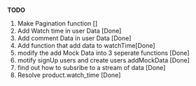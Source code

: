 **TODO**

1. Make Pagination function []
1. Add Watch time in user Data [Done]
1. Add comment Data in user Data [Done]
1. Add function that add data to watchTime[Done]
1. modify the add Mock Data into 3 seperate functions [Done]
1. motify signUp users and create users addMockData [Done]
1. find out how to subsribe to a stream of data [Done]
1. Resolve product.watch_time [Done]
